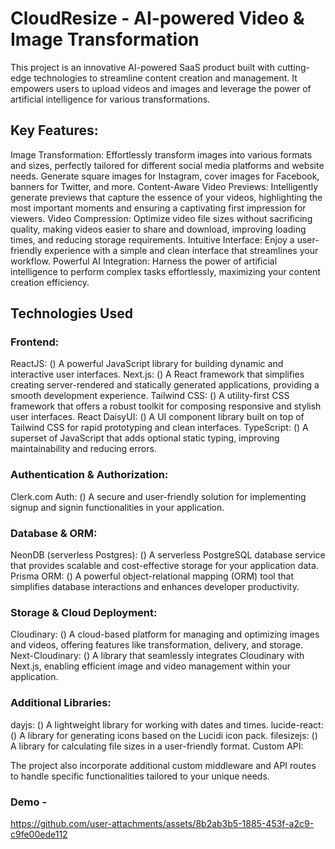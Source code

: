 #   CloudResize - AI-powered Video & Image Transformation

This project is an innovative AI-powered SaaS product built with cutting-edge technologies to streamline content creation and management. It empowers users to upload videos and images and leverage the power of artificial intelligence for various transformations.

##  Key Features:

Image Transformation: Effortlessly transform images into various formats and sizes, perfectly tailored for different social media platforms and website needs. Generate square images for Instagram, cover images for Facebook, banners for Twitter, and more.
Content-Aware Video Previews: Intelligently generate previews that capture the essence of your videos, highlighting the most important moments and ensuring a captivating first impression for viewers.
Video Compression: Optimize video file sizes without sacrificing quality, making videos easier to share and download, improving loading times, and reducing storage requirements.
Intuitive Interface: Enjoy a user-friendly experience with a simple and clean interface that streamlines your workflow.
Powerful AI Integration: Harness the power of artificial intelligence to perform complex tasks effortlessly, maximizing your content creation efficiency.

##  Technologies Used

### Frontend:

ReactJS: () A powerful JavaScript library for building dynamic and interactive user interfaces.
Next.js: () A React framework that simplifies creating server-rendered and statically generated applications, providing a smooth development experience.
Tailwind CSS: () A utility-first CSS framework that offers a robust toolkit for composing responsive and stylish user interfaces.
React DaisyUI: () A UI component library built on top of Tailwind CSS for rapid prototyping and clean interfaces.
TypeScript: () A superset of JavaScript that adds optional static typing, improving maintainability and reducing errors.

### Authentication & Authorization:

Clerk.com Auth: () A secure and user-friendly solution for implementing signup and signin functionalities in your application.

### Database & ORM:

NeonDB (serverless Postgres): () A serverless PostgreSQL database service that provides scalable and cost-effective storage for your application data.
Prisma ORM: () A powerful object-relational mapping (ORM) tool that simplifies database interactions and enhances developer productivity.

### Storage & Cloud Deployment:

Cloudinary: () A cloud-based platform for managing and optimizing images and videos, offering features like transformation, delivery, and storage.
Next-Cloudinary: () A library that seamlessly integrates Cloudinary with Next.js, enabling efficient image and video management within your application.

### Additional Libraries:

dayjs: () A lightweight library for working with dates and times.
lucide-react: () A library for generating icons based on the Lucidi icon pack.
filesizejs: () A library for calculating file sizes in a user-friendly format.
Custom API:

The project also incorporate additional custom middleware and API routes to handle specific functionalities tailored to your unique needs.

### Demo - 

https://github.com/user-attachments/assets/8b2ab3b5-1885-453f-a2c9-c9fe00ede112

